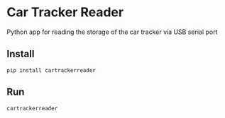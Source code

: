 # Car Tracker Reader
Python app for reading the storage of the car tracker via USB serial port
## Install
```pip install cartrackerreader```
## Run
```cartrackerreader```
